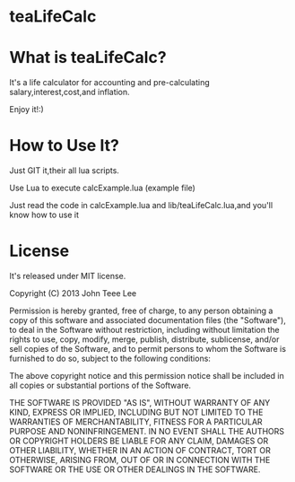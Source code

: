 teaLifeCalc
==========
# What is teaLifeCalc?

It's a life calculator for accounting and pre-calculating salary,interest,cost,and inflation.

Enjoy it!:)

# How to Use It?

Just GIT it,their all lua scripts.

Use Lua to execute calcExample.lua (example file)

Just read the code in calcExample.lua and lib/teaLifeCalc.lua,and you'll know how to use it

# License

It's released under MIT license.

Copyright (C) 2013 John Teee Lee

Permission is hereby granted, free of charge, to any person obtaining
a copy of this software and associated documentation files (the
"Software"), to deal in the Software without restriction, including
without limitation the rights to use, copy, modify, merge, publish,
distribute, sublicense, and/or sell copies of the Software, and to
permit persons to whom the Software is furnished to do so, subject to
the following conditions:

The above copyright notice and this permission notice shall be
included in all copies or substantial portions of the Software.

THE SOFTWARE IS PROVIDED "AS IS", WITHOUT WARRANTY OF ANY KIND,
EXPRESS OR IMPLIED, INCLUDING BUT NOT LIMITED TO THE WARRANTIES OF
MERCHANTABILITY, FITNESS FOR A PARTICULAR PURPOSE AND
NONINFRINGEMENT. IN NO EVENT SHALL THE AUTHORS OR COPYRIGHT HOLDERS BE
LIABLE FOR ANY CLAIM, DAMAGES OR OTHER LIABILITY, WHETHER IN AN ACTION
OF CONTRACT, TORT OR OTHERWISE, ARISING FROM, OUT OF OR IN CONNECTION
WITH THE SOFTWARE OR THE USE OR OTHER DEALINGS IN THE SOFTWARE.
